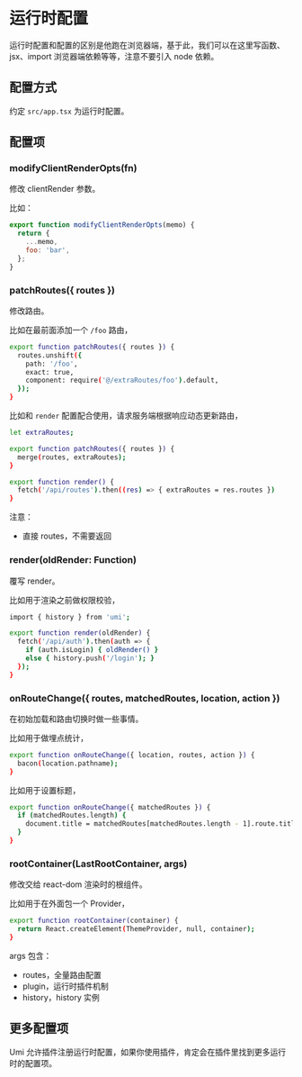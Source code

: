 # 运行时配置

运行时配置和配置的区别是他跑在浏览器端，基于此，我们可以在这里写函数、jsx、import 浏览器端依赖等等，注意不要引入 node 依赖。

## 配置方式

约定 `src/app.tsx`  为运行时配置。

## 配置项

### modifyClientRenderOpts(fn)

修改 clientRender 参数。

比如：

```js
export function modifyClientRenderOpts(memo) {
  return {
    ...memo,
    foo: 'bar',    
  };
}
```

### patchRoutes({ routes })

修改路由。

比如在最前面添加一个 `/foo` 路由，

```bash
export function patchRoutes({ routes }) {
  routes.unshift({
    path: '/foo',
    exact: true,
    component: require('@/extraRoutes/foo').default,
  });
}
```

比如和 `render` 配置配合使用，请求服务端根据响应动态更新路由，

```bash
let extraRoutes;

export function patchRoutes({ routes }) {
  merge(routes, extraRoutes);
}

export function render() {
  fetch('/api/routes').then((res) => { extraRoutes = res.routes })
}
```

注意：

* 直接 routes，不需要返回

### render(oldRender: Function)

覆写 render。

比如用于渲染之前做权限校验，

```bash
import { history } from 'umi';

export function render(oldRender) {
  fetch('/api/auth').then(auth => {
    if (auth.isLogin) { oldRender() }
    else { history.push('/login'); }
  });
}
```

### onRouteChange({ routes, matchedRoutes, location, action })

在初始加载和路由切换时做一些事情。

比如用于做埋点统计，

```bash
export function onRouteChange({ location, routes, action }) {
  bacon(location.pathname);
}
```

比如用于设置标题，

```bash
export function onRouteChange({ matchedRoutes }) {
  if (matchedRoutes.length) {
    document.title = matchedRoutes[matchedRoutes.length - 1].route.title || '';
  }
}
```

### rootContainer(LastRootContainer, args)

修改交给 react-dom 渲染时的根组件。

比如用于在外面包一个 Provider，

```bash
export function rootContainer(container) {
  return React.createElement(ThemeProvider, null, container);
}
```

args 包含：

* routes，全量路由配置
* plugin，运行时插件机制
* history，history 实例

## 更多配置项

Umi 允许插件注册运行时配置，如果你使用插件，肯定会在插件里找到更多运行时的配置项。
